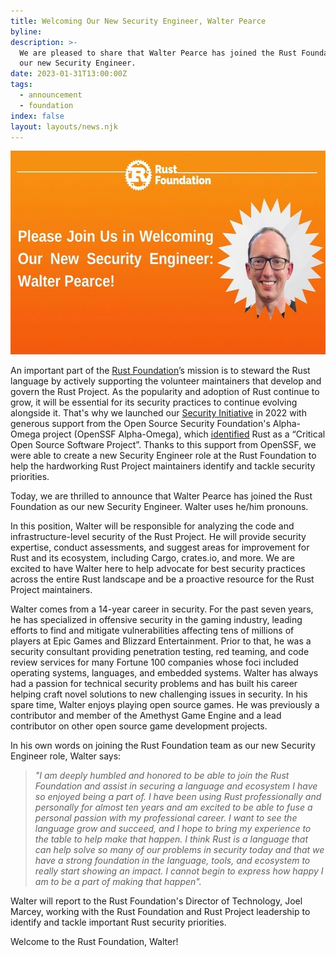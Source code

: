 ```yaml
---
title: Welcoming Our New Security Engineer, Walter Pearce
byline:
description: >-
  We are pleased to share that Walter Pearce has joined the Rust Foundation as
  our new Security Engineer. 
date: 2023-01-31T13:00:00Z
tags:
  - announcement
  - foundation
index: false
layout: layouts/news.njk
---
```

<img src="/uploads/walter-pearce-announcement.jpg" width="580" height="326" />

An important part of the&nbsp;<a target="_blank" href="https://foundation.rust-lang.org"><u>Rust Foundation</u></a>’s mission is to steward the Rust language by actively supporting the volunteer maintainers that develop and govern the Rust Project. As the popularity and adoption of Rust continue to grow, it will be essential for its security practices to continue evolving alongside it. That's why we launched our [Security Initiative](https://foundation.rust-lang.org/news/2022-09-13-rust-foundation-establishes-security-team/) in 2022 with generous support from the Open Source Security Foundation's Alpha-Omega project (OpenSSF Alpha-Omega), which&nbsp;<a target="_blank" href="https://github.com/ossf/wg-securing-critical-projects#how-were-critical-oss-projects-selected"><u>identified</u></a>&nbsp;Rust as a “Critical Open Source Software Project”. Thanks to this support from OpenSSF, we were able to create a new Security Engineer role at the Rust Foundation to help the hardworking Rust Project maintainers identify and tackle security priorities.&nbsp;

Today, we are thrilled to announce that Walter Pearce has joined the Rust Foundation as our new Security Engineer. Walter uses he/him pronouns.&nbsp;

In this position, Walter will be responsible for analyzing the code and infrastructure-level security of the Rust Project. He will provide security expertise, conduct assessments, and suggest areas for improvement for Rust and its ecosystem, including Cargo, crates.io, and more. We are excited to have Walter here to help advocate for best security practices across the entire Rust landscape and be a proactive resource for the Rust Project maintainers.

Walter comes from a 14-year career in security. For the past seven years, he has specialized in offensive security in the gaming industry, leading efforts to find and mitigate vulnerabilities affecting tens of millions of players at Epic Games and Blizzard Entertainment. Prior to that, he was a security consultant providing penetration testing, red teaming, and code review services for many Fortune 100 companies whose foci included operating systems, languages, and embedded systems. Walter has always had a passion for technical security problems and has built his career helping craft novel solutions to new challenging issues in security. In his spare time, Walter enjoys playing open source games. He was previously a contributor and member of the Amethyst Game Engine and a lead contributor on other open source game development projects.

In his own words on joining the Rust Foundation team as our new Security Engineer role, Walter says:

> *"I am deeply humbled and honored to be able to join the Rust Foundation and assist in securing a language and ecosystem I have so enjoyed being a part of. I have been using Rust professionally and personally for almost ten years and am excited to be able to fuse a personal passion with my professional career. I want to see the language grow and succeed, and I hope to bring my experience to the table to help make that happen. I think Rust is a language that can help solve so many of our problems in security today and that we have a strong foundation in the language, tools, and ecosystem to really start showing an impact. I cannot begin to express how happy I am to be a part of making that happen".*

Walter will report to the Rust Foundation's Director of Technology, Joel Marcey, working with the Rust Foundation and Rust Project leadership to identify and tackle important Rust security priorities.

Welcome to the Rust Foundation, Walter!